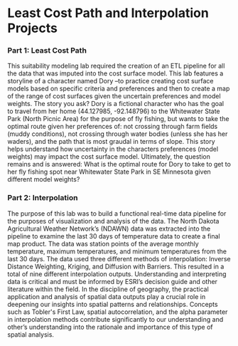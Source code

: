 # Least Cost Path and Interpolation Projects

### Part 1: Least Cost Path

This suitability modeling lab required the creation of an ETL pipeline for all the data that was imputed into the cost surface model. This lab features a storyline of a character named Dory –to practice creating cost surface models based on specific criteria and preferences and then to create a map of the range of cost surfaces given the uncertain preferences and model weights. The story you ask? Dory is a fictional character who has the goal to travel from her home (44.127985, -92.148796) to the Whitewater State Park (North Picnic Area) for the purpose of fly fishing, but wants to take the optimal route given her preferences of: not crossing through farm fields (muddy conditions), not crossing through water bodies (unless she has her waders), and the path that is most graudal in terms of slope. This story helps understand how uncertainty in the characters preferences (model weights) may impact the cost surface model. Ultimately, the question remains and is answered: What is the optimal route for Dory to take to get to her fly fishing spot near Whitewater State Park in SE Minnesota given different model weights? 

### Part 2: Interpolation

The purpose of this lab was to build a functional real-time data pipeline for the purposes of visualization and analysis of the data. The North Dakota Agricultural Weather Network’s (NDAWN) data was extracted into the pipeline to examine the last 30 days of temperature data to create a final map product. The data was station points of the average monthly temperature, maximum temperatures, and minimum temperatures from the last 30 days. The data used three different methods of interpolation: Inverse Distance Weighting, Kriging, and Diffusion with Barriers. This resulted in a total of nine different interpolation outputs. Understanding and interpreting data is critical and must be informed by ESRI’s decision guide and other literature within the field. In the discipline of geography, the practical application and analysis of spatial data outputs play a crucial role in deepening our insights into spatial patterns and relationships. Concepts such as Tobler's First Law, spatial autocorrelation, and the alpha parameter in interpolation methods contribute significantly to our understanding and other’s understanding into the rationale and importance of this type of spatial analysis. 
